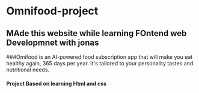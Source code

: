 # Omnifood-project
## MAde this website while learning FOntend web Developmnet with jonas
###Omifood is an AI-powered food subscription app that will make you eat healthy again, 365 days per year. It's tailored to your personality tastes and nutritional needs.

#### Project Based on learning Html and css

